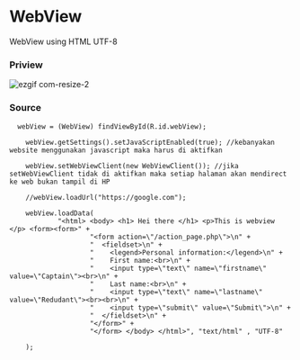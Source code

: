 # WebView
WebView using HTML UTF-8


### Priview
![ezgif com-resize-2](https://user-images.githubusercontent.com/43386555/58138513-ac3e9d00-7c60-11e9-8c5c-05c94d0fcdb0.gif)

### Source

      webView = (WebView) findViewById(R.id.webView);

        webView.getSettings().setJavaScriptEnabled(true); //kebanyakan website menggunakan javascript maka harus di aktifkan

        webView.setWebViewClient(new WebViewClient()); //jika setWebViewClient tidak di aktifkan maka setiap halaman akan mendirect ke web bukan tampil di HP

        //webView.loadUrl("https://google.com");

        webView.loadData(
                "<html> <body> <h1> Hei there </h1> <p>This is webview </p> <form><form>" +
                        "<form action=\"/action_page.php\">\n" +
                        "  <fieldset>\n" +
                        "    <legend>Personal information:</legend>\n" +
                        "    First name:<br>\n" +
                        "    <input type=\"text\" name=\"firstname\" value=\"Captain\"><br>\n" +
                        "    Last name:<br>\n" +
                        "    <input type=\"text\" name=\"lastname\" value=\"Redudant\"><br><br>\n" +
                        "    <input type=\"submit\" value=\"Submit\">\n" +
                        "  </fieldset>\n" +
                        "</form>" +
                        "</form> </body> </html>", "text/html" , "UTF-8"

        );
